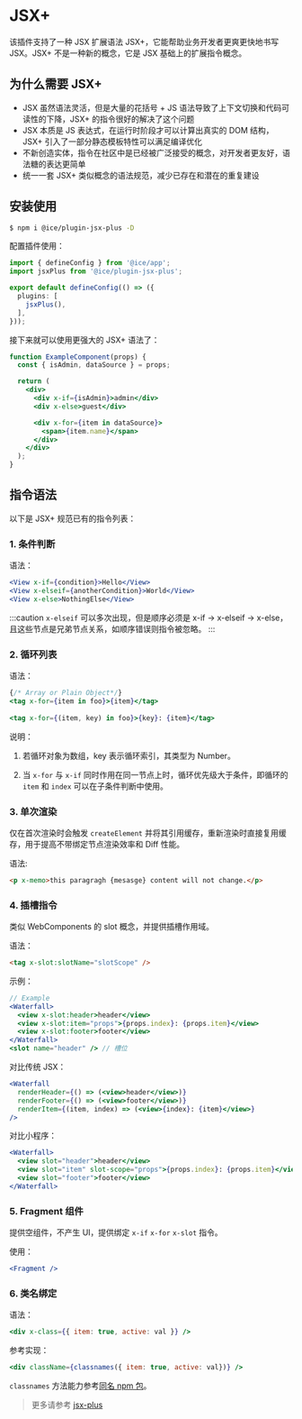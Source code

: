 # JSX+

该插件支持了一种 JSX 扩展语法 JSX+，它能帮助业务开发者更爽更快地书写 JSX。JSX+ 不是一种新的概念，它是 JSX 基础上的扩展指令概念。

## 为什么需要 JSX+

- JSX 虽然语法灵活，但是大量的花括号 + JS 语法导致了上下文切换和代码可读性的下降，JSX+ 的指令很好的解决了这个问题
- JSX 本质是 JS 表达式，在运行时阶段才可以计算出真实的 DOM 结构，JSX+ 引入了一部分静态模板特性可以满足编译优化
- 不新创造实体，指令在社区中是已经被广泛接受的概念，对开发者更友好，语法糖的表达更简单
- 统一一套 JSX+ 类似概念的语法规范，减少已存在和潜在的重复建设

## 安装使用

```bash
$ npm i @ice/plugin-jsx-plus -D
```

配置插件使用：

```ts title="ice.config.mts"
import { defineConfig } from '@ice/app';
import jsxPlus from '@ice/plugin-jsx-plus';

export default defineConfig(() => ({
  plugins: [
    jsxPlus(),
  ],
}));
```

接下来就可以使用更强大的 JSX+ 语法了：

```jsx
function ExampleComponent(props) {
  const { isAdmin, dataSource } = props;

  return (
    <div>
      <div x-if={isAdmin}>admin</div>
      <div x-else>guest</div>

      <div x-for={item in dataSource}>
        <span>{item.name}</span>
      </div>
    </div>
  );
}
```

## 指令语法

以下是 JSX+ 规范已有的指令列表：

### 1. 条件判断

语法：

```jsx
<View x-if={condition}>Hello</View>
<View x-elseif={anotherCondition}>World</View>
<View x-else>NothingElse</View>
```

:::caution
`x-elseif` 可以多次出现，但是顺序必须是 x-if -> x-elseif -> x-else，且这些节点是兄弟节点关系，如顺序错误则指令被忽略。
:::

### 2. 循环列表

语法：

```jsx
{/* Array or Plain Object*/}
<tag x-for={item in foo}>{item}</tag>
  
<tag x-for={(item, key) in foo}>{key}: {item}</tag>
```

说明：

1. 若循环对象为数组，key 表示循环索引，其类型为 Number。

1. 当 `x-for` 与 `x-if` 同时作用在同一节点上时，循环优先级大于条件，即循环的 `item` 和 `index` 可以在子条件判断中使用。



### 3. 单次渲染

仅在首次渲染时会触发 `createElement` 并将其引用缓存，重新渲染时直接复用缓存，用于提高不带绑定节点渲染效率和 Diff 性能。

语法:

```html
<p x-memo>this paragragh {mesasge} content will not change.</p>
```



### 4. 插槽指令

类似 WebComponents 的 slot 概念，并提供插槽作用域。

语法：

```html
<tag x-slot:slotName="slotScope" />
```

示例：

```jsx
// Example
<Waterfall>
  <view x-slot:header>header</view>
  <view x-slot:item="props">{props.index}: {props.item}</view>
  <view x-slot:footer>footer</view>
</Waterfall>
<slot name="header" /> // 槽位
```

对比传统 JSX：

```jsx
<Waterfall
  renderHeader={() => (<view>header</view>)}
  renderFooter={() => (<view>footer</view>)}
  renderItem={(item, index) => (<view>{index}: {item}</view>}
/>
```

对比小程序：

```jsx
<Waterfall>
  <view slot="header">header</view>
  <view slot="item" slot-scope="props">{props.index}: {props.item}</view>
  <view slot="footer">footer</view>
</Waterfall>
```



### 5. Fragment 组件

提供空组件，不产生 UI，提供绑定 `x-if` `x-for` `x-slot` 指令。

使用：

```jsx
<Fragment />
```



### 6. 类名绑定

语法：

```jsx
<div x-class={{ item: true, active: val }} />
```

参考实现：

```jsx
<div className={classnames({ item: true, active: val})} />
```

`classnames` 方法能力参考[同名 npm 包](https://npmjs.com/classnames)。

> 更多请参考 [jsx-plus](https://github.com/jsx-plus/jsx-plus)
